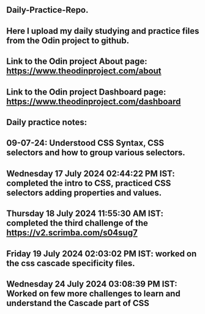 Daily-Practice-Repo.
----------------------------------------------------------------------------------------------------------------------------------------
Here I upload my daily studying and practice files from the Odin project to github.
----------------------------------------------------------------------------------------------------------------------------------------
Link to the Odin project About page: https://www.theodinproject.com/about
----------------------------------------------------------------------------------------------------------------------------------------
Link to the Odin project Dashboard page: https://www.theodinproject.com/dashboard
----------------------------------------------------------------------------------------------------------------------------------------
Daily practice notes:
----------------------------------------------------------------------------------------------------------------------------------------
09-07-24: Understood CSS Syntax, CSS selectors and how to group various selectors.
----------------------------------------------------------------------------------------------------------------------------------------
Wednesday 17 July 2024 02:44:22 PM IST: completed the intro to CSS, practiced CSS selectors adding properties and values. 
----------------------------------------------------------------------------------------------------------------------------------------
Thursday 18 July 2024 11:55:30 AM IST: completed the third challenge of the https://v2.scrimba.com/s04sug7 
----------------------------------------------------------------------------------------------------------------------------------------
Friday 19 July 2024 02:03:02 PM IST: worked on the css cascade specificity files.  
----------------------------------------------------------------------------------------------------------------------------------------
Wednesday 24 July 2024 03:08:39 PM IST: Worked on few more challenges to learn and understand the Cascade part of CSS
----------------------------------------------------------------------------------------------------------------------------------------







